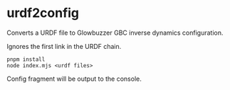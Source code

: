 # urdf2config

Converts a URDF file to Glowbuzzer GBC inverse dynamics configuration.

Ignores the first link in the URDF chain.

```
pnpm install
node index.mjs <urdf files>
```

Config fragment will be output to the console.
